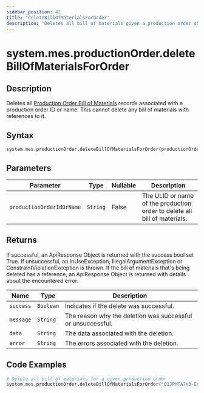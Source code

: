```yaml
---
sidebar_position: 41
title: "deleteBillOfMaterialsForOrder"
description: "Deletes all bill of materials given a production order object."
---
```


# system.mes.productionOrder.deleteBillOfMaterialsForOrder

## Description

Deletes all [Production Order Bill of Materials](../../data-model/production-order-model/production-order-bill-of-material) records associated with a production order ID or name.
This cannot delete any bill of materials with references to it.

## Syntax

```python
system.mes.productionOrder.deleteBillOfMaterialsForOrder(productionOrderIdOrName)
```

## Parameters

| Parameter                 | Type     | Nullable | Description                                                               |
|---------------------------|----------|----------|---------------------------------------------------------------------------|
| `productionOrderIdOrName` | `String` | False    | The ULID or name of the production order to delete all bill of materials. |

## Returns

If successful, an ApiResponse Object is returned with the success bool set True. If unsuccessful, an InUseException, IllegalArgumentException or ConstraintViolationException is thrown.
If the bill of materials that's being deleted has a reference, an ApiResponse Object is returned with details about the encountered error.

| Name      | Type      | Description                                                 |
|-----------|-----------|-------------------------------------------------------------|
| `success` | `Boolean` | Indicates if the delete was successful.                     |
| `message` | `String`  | The reason why the deletion was successful or unsuccessful. |
| `data`    | `String`  | The data associated with the deletion.                      |
| `error`   | `String`  | The errors associated with the deletion.                    |

## Code Examples

```python
# Delete all bill of materials for a given production order
system.mes.productionOrder.deleteBillOfMaterialsForOrder('01JPMTA7K3-E8EHA4MD-7C304P4Z')
```
